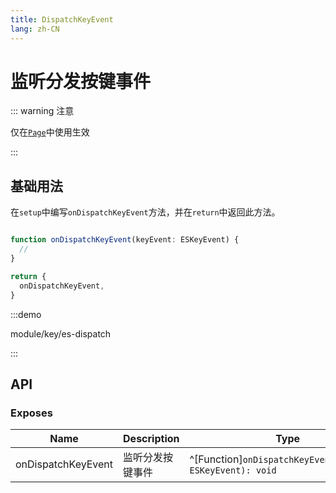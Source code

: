 ```yaml
---
title: DispatchKeyEvent
lang: zh-CN
---
```


# 监听分发按键事件

::: warning 注意

仅在[`Page`](/zh-CN/guide/page/type)中使用生效

:::

## 基础用法

在`setup`中编写`onDispatchKeyEvent`方法，并在`return`中返回此方法。

```ts

function onDispatchKeyEvent(keyEvent: ESKeyEvent) {
  //
}

return {
  onDispatchKeyEvent,
}
```

:::demo

module/key/es-dispatch

:::

## API

### Exposes

| Name                             | Description                 | Type                                                                              |
| -------------------------------- | --------------------------- | --------------------------------------------------------------------------------- |
| onDispatchKeyEvent               | 监听分发按键事件               | ^[Function]`onDispatchKeyEvent(keyEvent: ESKeyEvent): void`                                                    |
